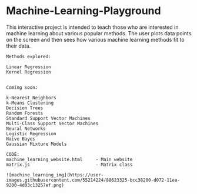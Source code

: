 # Machine-Learning-Playground
This interactive project is intended to teach those who are interested in machine learning about various popular methods.
The user plots data points on the screen and then sees how various machine learning methods fit to their data.

	Methods explored:

	Linear Regression
	Kernel Regression


	Coming soon:

	k-Nearest Neighbors
	k-Means Clustering
	Decision Trees
	Random Forests
	Standard Support Vector Machines
	Multi-Class Support Vector Machines
	Neural Networks
	Logistic Regression
	Naive Bayes
	Gaussian Mixture Models

	CODE:
	machine_learning_website.html     - Main website
	matrix.js                         - Matrix class
	
	![machine_learning_img](https://user-images.githubusercontent.com/55214224/88623325-bcc38200-d072-11ea-9200-4d03c13257ef.png)
